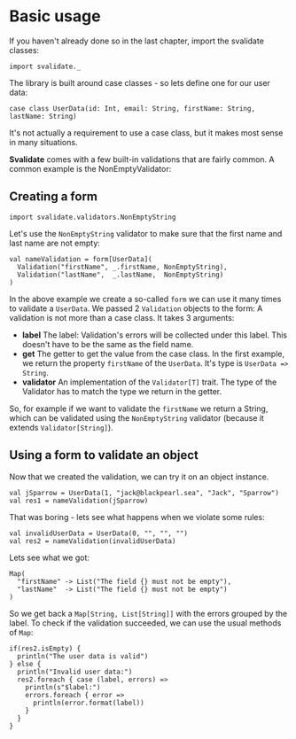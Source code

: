 # Basic usage

If you haven't already done so in the last chapter, import the svalidate classes:

```tut
import svalidate._
```

The library is built around case classes - so lets define one for our user data:

```tut
case class UserData(id: Int, email: String, firstName: String, lastName: String)
```

It's not actually a requirement to use a case class, but it makes most sense in
many situations.

**Svalidate** comes with a few built-in validations that are fairly common.
A common example is the NonEmptyValidator:

## Creating a form

```tut
import svalidate.validators.NonEmptyString
```

Let's use the `NonEmptyString` validator to make sure that the first name
and last name are not empty:

```tut
val nameValidation = form[UserData](
  Validation("firstName", _.firstName, NonEmptyString),
  Validation("lastName",  _.lastName,  NonEmptyString)
)
```

In the above example we create a so-called `form` we can use it many times to
validate a `UserData`. We passed 2 `Validation` objects to the form:
A validation is not more than a case class. It takes 3 arguments:
* **label** The label: Validation's errors will be collected under this label.
  This doesn't have to be the same as the field name.
* **get** The getter to get the value from the case class. In the first example,
  we return the property `firstName` of the `UserData`.
  It's type is `UserData => String`.
* **validator** An implementation of the `Validator[T]` trait. The type of the
  Validator has to match the type we return in the getter.

So, for example if we want to validate the `firstName` we return a String, which
can be validated using the `NonEmptyString` validator (because it extends
`Validator[String]`).

## Using a form to validate an object

Now that we created the validation, we can try it on an object instance.

```tut
val jSparrow = UserData(1, "jack@blackpearl.sea", "Jack", "Sparrow")
val res1 = nameValidation(jSparrow)
```

That was boring - lets see what happens when we violate some rules:

```tut
val invalidUserData = UserData(0, "", "", "")
val res2 = nameValidation(invalidUserData)
```

Lets see what we got:

```tut:silent
Map(
  "firstName" -> List("The field {} must not be empty"),
  "lastName"  -> List("The field {} must not be empty")
)
```

So we get back a `Map[String, List[String]]` with the errors grouped by the
label. To check if the validation succeeded, we can use the usual methods of `Map`:

```tut
if(res2.isEmpty) {
  println("The user data is valid")
} else {
  println("Invalid user data:")
  res2.foreach { case (label, errors) =>
    println(s"$label:")
    errors.foreach { error =>
      println(error.format(label))
    }
  }
}
``` 

